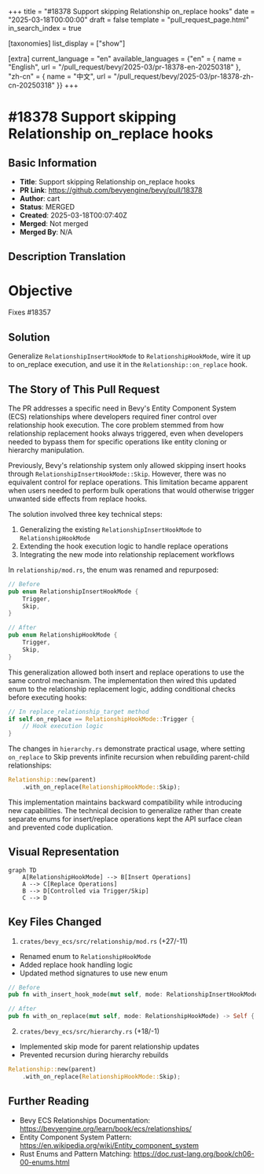 +++
title = "#18378 Support skipping Relationship on_replace hooks"
date = "2025-03-18T00:00:00"
draft = false
template = "pull_request_page.html"
in_search_index = true

[taxonomies]
list_display = ["show"]

[extra]
current_language = "en"
available_languages = {"en" = { name = "English", url = "/pull_request/bevy/2025-03/pr-18378-en-20250318" }, "zh-cn" = { name = "中文", url = "/pull_request/bevy/2025-03/pr-18378-zh-cn-20250318" }}
+++

# #18378 Support skipping Relationship on_replace hooks

## Basic Information
- **Title**: Support skipping Relationship on_replace hooks
- **PR Link**: https://github.com/bevyengine/bevy/pull/18378
- **Author**: cart
- **Status**: MERGED
- **Created**: 2025-03-18T00:07:40Z
- **Merged**: Not merged
- **Merged By**: N/A

## Description Translation
# Objective

Fixes #18357

## Solution

Generalize `RelationshipInsertHookMode` to `RelationshipHookMode`, wire it up to on_replace execution, and use it in the `Relationship::on_replace` hook.

## The Story of This Pull Request

The PR addresses a specific need in Bevy's Entity Component System (ECS) relationships where developers required finer control over relationship hook execution. The core problem stemmed from how relationship replacement hooks always triggered, even when developers needed to bypass them for specific operations like entity cloning or hierarchy manipulation.

Previously, Bevy's relationship system only allowed skipping insert hooks through `RelationshipInsertHookMode::Skip`. However, there was no equivalent control for replace operations. This limitation became apparent when users needed to perform bulk operations that would otherwise trigger unwanted side effects from replace hooks.

The solution involved three key technical steps:
1. Generalizing the existing `RelationshipInsertHookMode` to `RelationshipHookMode`
2. Extending the hook execution logic to handle replace operations
3. Integrating the new mode into relationship replacement workflows

In `relationship/mod.rs`, the enum was renamed and repurposed:

```rust
// Before
pub enum RelationshipInsertHookMode {
    Trigger,
    Skip,
}

// After
pub enum RelationshipHookMode {
    Trigger,
    Skip,
}
```

This generalization allowed both insert and replace operations to use the same control mechanism. The implementation then wired this updated enum to the relationship replacement logic, adding conditional checks before executing hooks:

```rust
// In replace_relationship_target method
if self.on_replace == RelationshipHookMode::Trigger {
    // Hook execution logic
}
```

The changes in `hierarchy.rs` demonstrate practical usage, where setting `on_replace` to Skip prevents infinite recursion when rebuilding parent-child relationships:

```rust
Relationship::new(parent)
    .with_on_replace(RelationshipHookMode::Skip);
```

This implementation maintains backward compatibility while introducing new capabilities. The technical decision to generalize rather than create separate enums for insert/replace operations kept the API surface clean and prevented code duplication.

## Visual Representation

```mermaid
graph TD
    A[RelationshipHookMode] --> B[Insert Operations]
    A --> C[Replace Operations]
    B --> D[Controlled via Trigger/Skip]
    C --> D
```

## Key Files Changed

1. `crates/bevy_ecs/src/relationship/mod.rs` (+27/-11)
- Renamed enum to `RelationshipHookMode`
- Added replace hook handling logic
- Updated method signatures to use new enum

```rust
// Before
pub fn with_insert_hook_mode(mut self, mode: RelationshipInsertHookMode) -> Self {

// After
pub fn with_on_replace(mut self, mode: RelationshipHookMode) -> Self {
```

2. `crates/bevy_ecs/src/hierarchy.rs` (+18/-1)
- Implemented skip mode for parent relationship updates
- Prevented recursion during hierarchy rebuilds

```rust
Relationship::new(parent)
    .with_on_replace(RelationshipHookMode::Skip);
```

## Further Reading

- Bevy ECS Relationships Documentation: https://bevyengine.org/learn/book/ecs/relationships/
- Entity Component System Pattern: https://en.wikipedia.org/wiki/Entity_component_system
- Rust Enums and Pattern Matching: https://doc.rust-lang.org/book/ch06-00-enums.html